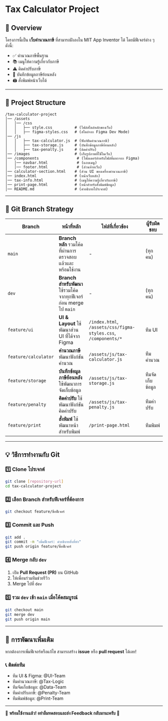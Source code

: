 # Tax Calculator Project

## 📌 Overview
โครงการนี้เป็น **เว็บคำนวณภาษี** ที่สามารถฝังลงใน MIT App Inventor ได้ โดยมีฟีเจอร์ต่าง ๆ ดังนี้:

- ✅ คำนวณภาษีพื้นฐาน
- 📚 เมนูให้ความรู้เกี่ยวกับภาษี
- ⚠️ คิดค่าปรับภาษี
- 💾 บันทึกข้อมูลภาษีย้อนหลัง
- 🖨️ สั่งพิมพ์หน้าเว็บได้

---

## 📂 Project Structure

```
/tax-calculator-project
│── /assets
│   │── /css
│   │   ├── style.css          # (ไฟล์สไตล์หลักของเว็บ)
│   │   ├── figma-styles.css   # (สไตล์จาก Figma Dev Mode)
│── /js
│   │   ├── tax-calculator.js  # (ฟังก์ชันคำนวณภาษี)
│   │   ├── tax-storage.js     # (บันทึกข้อมูลภาษีย้อนหลัง)
│   │   ├── tax-penalty.js     # (คิดค่าปรับ)
│── /images                    # (เก็บรูปภาพที่ใช้ในเว็บ)
│── /components                 # (โฟลเดอร์สำหรับไฟล์ที่แยกจาก Figma)
│   │── navbar.html             # (แถบเมนู)
│   │── footer.html             # (ส่วนท้ายเว็บ)
│── calculator-section.html    # (ส่วน UI ของเครื่องคำนวณภาษี)   
│── index.html                 # (หน้าเว็บหลัก)
│── tax-info.html              # (เมนูให้ความรู้เกี่ยวกับภาษี)
│── print-page.html            # (หน้าสำหรับสั่งพิมพ์ข้อมูล)
│── README.md                  # (คำอธิบายโปรเจกต์)
```

---

## 🚀 Git Branch Strategy

| Branch | หน้าที่หลัก | ไฟล์ที่เกี่ยวข้อง | ผู้รับผิดชอบ |
|---------|-------------|-------------------|---------------|
| `main` | **Branch หลัก** รวมโค้ดที่ผ่านการตรวจสอบแล้วและพร้อมใช้งาน | - | (ทุกคน) |
| `dev` | **Branch สำหรับพัฒนา** ใช้รวมโค้ดจากทุกฟีเจอร์ก่อน merge ไป `main` | - | (ทุกคน) |
| `feature/ui` | **UI & Layout** ใช้พัฒนาส่วน UI ที่ได้จาก Figma | `/index.html`, `/assets/css/figma-styles.css`, `/components/*` | ทีม UI |
| `feature/calculator` | **คำนวณภาษี** พัฒนาฟังก์ชันคำนวณ | `/assets/js/tax-calculator.js` | ทีมคำนวณ |
| `feature/storage` | **บันทึกข้อมูลภาษีย้อนหลัง** ใช้พัฒนาการจัดเก็บข้อมูล | `/assets/js/tax-storage.js` | ทีมจัดเก็บข้อมูล |
| `feature/penalty` | **คิดค่าปรับ** ใช้พัฒนาฟังก์ชันคิดค่าปรับ | `/assets/js/tax-penalty.js` | ทีมค่าปรับ |
| `feature/print` | **สั่งพิมพ์** ใช้พัฒนาหน้าสำหรับพิมพ์ | `/print-page.html` | ทีมพิมพ์ |

---

## 💡 วิธีการทำงานกับ Git

### 1️⃣ Clone โปรเจกต์
```sh
git clone [repository-url]
cd tax-calculator-project
```

### 2️⃣ เลือก Branch สำหรับฟีเจอร์ที่ต้องการ
```sh
git checkout feature/ชื่อฟีเจอร์
```

### 3️⃣ Commit และ Push
```sh
git add .
git commit -m "เพิ่มฟีเจอร์: คำอธิบายสิ่งที่ทำ"
git push origin feature/ชื่อฟีเจอร์
```

### 4️⃣ Merge กลับ `dev`
1. เปิด **Pull Request (PR)** บน GitHub
2. ให้เพื่อนร่วมทีมช่วยรีวิว
3. Merge ไปที่ `dev`

### 5️⃣ รวม `dev` เข้า `main` เมื่อโค้ดสมบูรณ์
```sh
git checkout main
git merge dev
git push origin main
```

---

## 🔗 การพัฒนาเพิ่มเติม
หากต้องการเพิ่มฟีเจอร์หรือแก้ไข สามารถสร้าง **issue** หรือ **pull request** ได้เลย!

### 📞 ติดต่อทีม
- ทีม UI & Figma: @UI-Team
- ทีมคำนวณภาษี: @Tax-Logic
- ทีมจัดเก็บข้อมูล: @Data-Team
- ทีมค่าปรับภาษี: @Penalty-Team
- ทีมพิมพ์ข้อมูล: @Print-Team

---

🎯 **พร้อมใช้งานแล้ว! อย่าลืมทดสอบและส่ง Feedback กลับมานะครับ** 🚀
